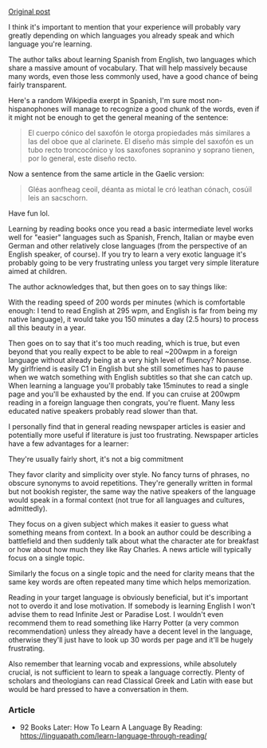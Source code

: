 [Original post](https://reddit.com/r/languagelearning/comments/jh6498/92_books_later_how_to_learn_a_language_by_reading/)

I think it's important to mention that your experience will probably vary greatly depending on which languages you already speak and which language you're learning.

The author talks about learning Spanish from English, two languages which share a massive amount of vocabulary. That will help massively because many words, even those less commonly used, have a good chance of being fairly transparent.

Here's a random Wikipedia exerpt in Spanish, I'm sure most non-hispanophones will manage to recognize a good chunk of the words, even if it might not be enough to get the general meaning of the sentence:

>El cuerpo cónico del saxofón le otorga propiedades más similares a las del oboe que al clarinete. El diseño más simple del saxofón es un tubo recto troncocónico y los saxofones sopranino y soprano tienen, por lo general, este diseño recto.

Now a sentence from the same article in the Gaelic version:

>Gléas aonfheag ceoil, déanta as miotal le cró leathan cónach, cosúil leis an sacschorn.

Have fun lol.

Learning by reading books once you read a basic intermediate level works well for "easier" languages such as Spanish, French, Italian or maybe even German and other relatively close languages (from the perspective of an English speaker, of course). If you try to learn a very exotic language it's probably going to be very frustrating unless you target very simple literature aimed at children.

The author acknowledges that, but then goes on to say things like:

With the reading speed of 200 words per minutes (which is comfortable enough: I tend to read English at 295 wpm, and English is far from being my native language), it would take you 150 minutes a day (2.5 hours) to process all this beauty in a year.

Then goes on to say that it's too much reading, which is true, but even beyond that you really expect to be able to real ~200wpm in a foreign language without already being at a very high level of fluency? Nonsense. My girlfriend is easily C1 in English but she still sometimes has to pause when we watch something with English subtitles so that she can catch up. When learning a language you'll probably take 15minutes to read a single page and you'll be exhausted by the end. If you can cruise at 200wpm reading in a foreign language then congrats, you're fluent. Many less educated native speakers probably read slower than that.

I personally find that in general reading newspaper articles is easier and potentially more useful if literature is just too frustrating. Newspaper articles have a few advantages for a learner:

They're usually fairly short, it's not a big commitment

They favor clarity and simplicity over style. No fancy turns of phrases, no obscure synonyms to avoid repetitions. They're generally written in formal but not bookish register, the same way the native speakers of the language would speak in a formal context (not true for all languages and cultures, admittedly).

They focus on a given subject which makes it easier to guess what something means from context. In a book an author could be describing a battlefield and then suddenly talk about what the character ate for breakfast or how about how much they like Ray Charles. A news article will typically focus on a single topic.

Similarly the focus on a single topic and the need for clarity means that the same key words are often repeated many time which helps memorization.

Reading in your target language is obviously beneficial, but it's important not to overdo it and lose motivation. If somebody is learning English I won't advise them to read Infinite Jest or Paradise Lost. I wouldn't even recommend them to read something like Harry Potter (a very common recommendation) unless they already have a decent level in the language, otherwise they'll just have to look up 30 words per page and it'll be hugely frustrating.

Also remember that learning vocab and expressions, while absolutely crucial, is not sufficient to learn to speak a language correctly. Plenty of scholars and theologians can read Classical Greek and Latin with ease but would be hard pressed to have a conversation in them.


### Article
- 92 Books Later: How To Learn A Language By Reading: https://linguapath.com/learn-language-through-reading/
